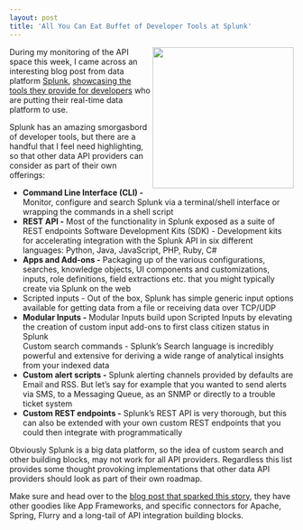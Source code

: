 ```yaml
---
layout: post
title: 'All You Can Eat Buffet of Developer Tools at Splunk'
---
```

<p><a href="http://www.splunk.com/" target="_blank"><img src="https://s3.amazonaws.com/kinlane-productions/api-evangelist/splunk/splunk-logo.gif" alt="" width="250" align="right" /></a></p>
<p>During my monitoring of the API space this week, I came across an interesting blog post from data platform <a href="http://www.splunk.com/">Splunk</a>, <a href="http://blogs.splunk.com/2013/08/06/a-developers-smorgasbord/">showcasing the tools they provide for developers</a> who are putting their real-time data platform to use.</p>
<p>Splunk has an amazing smorgasbord of developer tools, but there are a handful that I feel need highlighting, so that other data API providers can consider as part of their own offerings:</p>
<ul class="mainlist">
<li><strong>Command Line Interface (CLI) -</strong> Monitor, configure and search Splunk via a terminal/shell interface or wrapping the commands in a shell script</li>
<li><strong>REST API -</strong> Most of the functionality in Splunk exposed as a suite of REST endpoints Software Development Kits (SDK) - Development kits for accelerating integration with the Splunk API in six different languages: Python, Java, JavaScript, PHP, Ruby, C#</li>
<li><strong>Apps and Add-ons -</strong> Packaging up of the various configurations, searches, knowledge objects, UI components and customizations, inputs, role definitions, field extractions etc. that you might typically create via Splunk on the web</li>
<li>Scripted inputs - Out of the box, Splunk has simple generic input options available for getting data from a file or receiving data over TCP/UDP</li>
<li><strong>Modular Inputs -</strong> Modular Inputs build upon Scripted Inputs by elevating the creation of custom input add-ons to first class citizen status in Splunk</li>
Custom search commands - Splunk&rsquo;s Search language is incredibly powerful and extensive for deriving a wide range of analytical insights from your indexed data
<li><strong>Custom alert scripts -</strong> Splunk alerting channels provided by defaults are Email and RSS. But let&rsquo;s say for example that you wanted to send alerts via SMS, to a Messaging Queue, as an SNMP or directly to a trouble ticket system</li>
<li><strong>Custom REST endpoints -</strong> Splunk&rsquo;s REST API is very thorough, but this can also be extended with your own custom REST endpoints that you could then integrate with programmatically</li>
</ul>
<p>Obviously Splunk is a big data platform, so the idea of custom search and other building blocks, may not work for all API providers. Regardless this list provides some thought provoking implementations that other data API providers should look as part of their own roadmap.</p>
<p>Make sure and head over to the <a href="http://blogs.splunk.com/2013/08/06/a-developers-smorgasbord/">blog post that sparked this story,</a> they have other goodies like App Frameworks, and specific connectors for Apache, Spring, Flurry and a long-tail of API integration building blocks.</p>